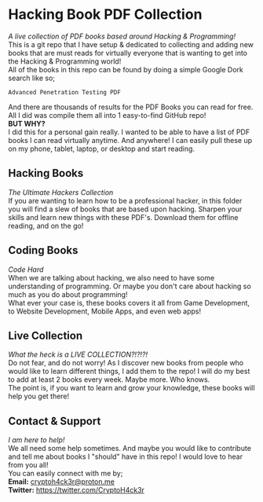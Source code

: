 # Hacking Book PDF Collection  
*A live collection of PDF books based around Hacking & Programming!*  
This is a git repo that I have setup & dedicated to collecting and adding new books that are must reads for virtually everyone that is wanting to get into the Hacking & Programming world!  
All of the books in this repo can be found by doing a simple Google Dork search like so;  
```
Advanced Penetration Testing PDF
```
And there are thousands of results for the PDF Books you can read for free. All I did was compile them all into 1 easy-to-find GitHub repo!  
**BUT WHY?**  
I did this for a personal gain really. I wanted to be able to have a list of PDF books I can read virtually anytime. And anywhere! I can easily pull these up 
on my phone, tablet, laptop, or desktop and start reading.  
  
## Hacking Books  
*The Ultimate Hackers Collection*  
If you are wanting to learn how to be a professional hacker, in this folder you will find a slew of books that are based upon hacking. Sharpen your skills 
and learn new things with these PDF's. Download them for offline reading, and on the go!  
  
## Coding Books  
*Code Hard*  
When we are talking about hacking, we also need to have some understanding of programming. Or maybe you don't care about hacking so much as you do about programming!  
What ever your case is, these books covers it all from Game Development, to Website Development, Mobile Apps, and even web apps!  
  
## Live Collection  
*What the heck is a LIVE COLLECTION?!?!?!*  
Do not fear, and do not worry! As I discover new books from people who would like to learn different things, I add them to the repo! I will do my best to add at least 
2 books every week. Maybe more. Who knows.  
The point is, if you want to learn and grow your knowledge, these books will help you get there!  
  
## Contact & Support  
*I am here to help!*  
We all need some help sometimes. And maybe you would like to contribute and tell me about books I "should" have in this repo! I would love to hear from you all!  
You can easily connect with me by;  
**Email:** cryptoh4ck3r@proton.me  
**Twitter:** https://twitter.com/CryptoH4ck3r
